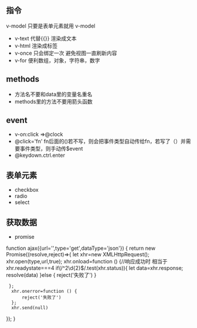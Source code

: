 ## 指令
v-model 只要是表单元素就用 v-model
- v-text 代替{{}} 渲染成文本
- v-html 渲染成标签
- v-once 只会绑定一次 避免视图一直刷新内容
- v-for 便利数组，对象，字符串，数字

## methods
- 方法名不要和data里的变量名重名
- methods里的方法不要用箭头函数

## event
- v-on:click =>@clock
- @click='fn' fn后面的()若不写，则会把事件类型自动传给fn，若写了（）并需要事件类型，则手动传$event
- @keydown.ctrl.enter

## 表单元素
- checkbox
- radio
- select

## 获取数据
- promise

function ajax({url='',type='get',dataType='json'}) {
  return new Promise((resolve,reject)=>{
     let xhr=new XMLHttpRequest();
     xhr.open(type,url,true);
     xhr.onload=function () {//响应成功时 相当于xhr.readystate===4
         if(/^2\d{2}$/.test(xhr.status)){
             let data=xhr.response;
             resolve(data)
         }else {
             reject('失败了')
         }

     };
      xhr.onerror=function () {
          reject('失败了')
      };
      xhr.send(null)
  });
}